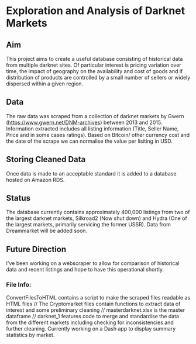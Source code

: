 # Exploration and Analysis of Darknet Markets
## Aim
This project aims to create a useful database consisting of historical data from multiple darknet sites. Of particular interest is pricing variation over time, the impact of geography on the availability and cost of goods and if distribution of products are controlled by a small number of sellers or widely dispersed within a given region.
## Data
The raw data was scraped from a collection of darknet markets by Gwern (https://www.gwern.net/DNM-archives) between 2013 and 2015. Information extracted includes all listing information (Title, Seller Name, Price and in some cases ratings). Based on Bitcoin/ other currency cost and the date of the scrape we can normalise the value per lisiting in USD.

## Storing Cleaned Data
Once data is made to an acceptable standard it is added to a database hosted on Amazon RDS.

## Status
The database currently contains approximately 400,000 listings from two of the largest darknet markets, Silkroad2 (Now shut down) and Hydra (One of the largest markets, primarily servicing the former USSR). Data from Dreammarket will be added soon.

## Future Direction
I've been working on a webscraper to allow for comparison of historical data and recent listings and hope to have this operational shortly.

### File Info:
ConvertFilesToHTML contains a script to make the scraped files readable as HTML files //
The Cryptomarket files contain functions to extract data of interest and some preliminary cleaning //
masterdarknet.xlsx is the master dataframe //
darknet_1 features code to merge and standardise the data from the different markets including checking for inconsistencies and further cleaning. Currently working on a Dash app to display summary statistics by market.
